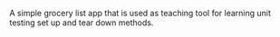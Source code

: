 A simple grocery list app that is used as teaching tool 
for learning unit testing set up and tear down methods.
